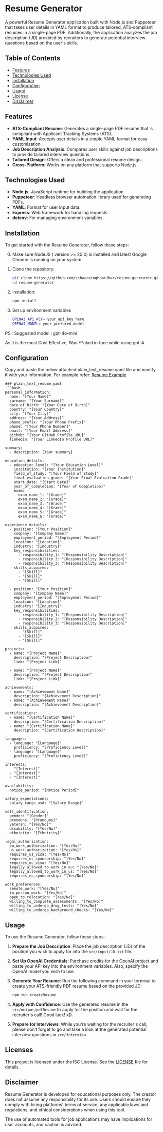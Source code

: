 # Resume Generator

A powerful Resume Generator application built with Node.js and Puppeteer that takes user details in YAML format to produce tailored, ATS-compliant resumes in a single-page PDF. Additionally, the application analyzes the job description (JD) provided by recruiters to generate potential interview questions based on the user's skills.

## Table of Contents

- [Features](#features)
- [Technologies Used](#technologies-used)
- [Installation](#installation)
- [Configuration](#configuration)
- [Usage](#usage)
- [License](#licenses)
- [Disclaimer](#disclaimer)

## Features

- **ATS-Compliant Resume**: Generates a single-page PDF resume that is compliant with Applicant Tracking Systems (ATS).
- **YAML Input**: Accepts user details in a simple YAML format for easy customization.
- **Job Description Analysis**: Compares user skills against job descriptions to provide tailored interview questions.
- **Tailored Design**: Offers a clean and professional resume design.
- **Cross-Platform**: Works on any platform that supports Node.js.

## Technologies Used

- **Node.js**: JavaScript runtime for building the application.
- **Puppeteer**: Headless browser automation library used for generating PDFs.
- **YAML**: Format for user input data.
- **Express**: Web framework for handling requests.
- **dotenv**: For managing environment variables.

## Installation

To get started with the Resume Generator, follow these steps:

0. Make sure NodeJS ( version >= 20.0) is installed and latest Google Chrome is running on your system.

1. Clone the repository:

   ```bash
   git clone https://github.com/eshaansinghparihar/resume-generator.git
   cd resume-generator
   
2. Installation:
    
    ```bash
    npm install

3. Set up environment variables
    
    ```bash
    OPENAI_API_KEY= your_api_key_here
    OPENAI_MODEL= your_prefered_model
    
 PS : Suggested model : gpt-4o-mini 

 As it is the most Cost Effective, Was F*cked in face while using gpt-4
 
## Configuration

 Copy and paste the below attached plain_text_resume.yaml file and modify it with your information. For example refer: [Resume Example](https://github.com/eshaansinghparihar/resume-generator/blob/main/src/config/plain_text_resume.yaml)

    ### plain_text_resume.yaml
    ```bash
    personal_information:
      name: "[Your Name]"
      surname: "[Your Surname]"
      date_of_birth: "[Your Date of Birth]"
      country: "[Your Country]"
      city: "[Your City]"
      address: "[Your Address]"
      phone_prefix: "[Your Phone Prefix]"
      phone: "[Your Phone Number]"
      email: "[Your Email Address]"
      github: "[Your GitHub Profile URL]"
      linkedin: "[Your LinkedIn Profile URL]"
    
    summary:
      - description: [Your summary]
    
    education_details:
      - education_level: "[Your Education Level]"
        institution: "[Your Institution]"
        field_of_study: "[Your Field of Study]"
        final_evaluation_grade: "[Your Final Evaluation Grade]"
        start_date: "[Start Date]"
        year_of_completion: "[Year of Completion]"
        exam:
          exam_name_1: "[Grade]"
          exam_name_2: "[Grade]"
          exam_name_3: "[Grade]"
          exam_name_4: "[Grade]"
          exam_name_5: "[Grade]"
          exam_name_6: "[Grade]"
    
    experience_details:
      - position: "[Your Position]"
        company: "[Company Name]"
        employment_period: "[Employment Period]"
        location: "[Location]"
        industry: "[Industry]"
        key_responsibilities:
          - responsibility_1: "[Responsibility Description]"
          - responsibility_2: "[Responsibility Description]"
          - responsibility_3: "[Responsibility Description]"
        skills_acquired:
          - "[Skill]"
          - "[Skill]"
          - "[Skill]"
    
      - position: "[Your Position]"
        company: "[Company Name]"
        employment_period: "[Employment Period]"
        location: "[Location]"
        industry: "[Industry]"
        key_responsibilities:
          - responsibility_1: "[Responsibility Description]"
          - responsibility_2: "[Responsibility Description]"
          - responsibility_3: "[Responsibility Description]"
        skills_acquired:
          - "[Skill]"
          - "[Skill]"
          - "[Skill]"
    
    projects:
      - name: "[Project Name]"
        description: "[Project Description]"
        link: "[Project Link]"
    
      - name: "[Project Name]"
        description: "[Project Description]"
        link: "[Project Link]"
    
    achievements:
      - name: "[Achievement Name]"
        description: "[Achievement Description]"
      - name: "[Achievement Name]"
        description: "[Achievement Description]"
    
    certifications:
      - name: "[Certification Name]"
        description: "[Certification Description]"
      - name: "[Certification Name]"
        description: "[Certification Description]"
    
    languages:
      - language: "[Language]"
        proficiency: "[Proficiency Level]"
      - language: "[Language]"
        proficiency: "[Proficiency Level]"
    
    interests:
      - "[Interest]"
      - "[Interest]"
      - "[Interest]"
    
    availability:
      notice_period: "[Notice Period]"
    
    salary_expectations:
      salary_range_usd: "[Salary Range]"
    
    self_identification:
      gender: "[Gender]"
      pronouns: "[Pronouns]"
      veteran: "[Yes/No]"
      disability: "[Yes/No]"
      ethnicity: "[Ethnicity]"
    
    legal_authorization:
      eu_work_authorization: "[Yes/No]"
      us_work_authorization: "[Yes/No]"
      requires_us_visa: "[Yes/No]"
      requires_us_sponsorship: "[Yes/No]"
      requires_eu_visa: "[Yes/No]"
      legally_allowed_to_work_in_eu: "[Yes/No]"
      legally_allowed_to_work_in_us: "[Yes/No]"
      requires_eu_sponsorship: "[Yes/No]"
    
    work_preferences:
      remote_work: "[Yes/No]"
      in_person_work: "[Yes/No]"
      open_to_relocation: "[Yes/No]"
      willing_to_complete_assessments: "[Yes/No]"
      willing_to_undergo_drug_tests: "[Yes/No]"
      willing_to_undergo_background_checks: "[Yes/No]"

    
## Usage

To use the Resume Generator, follow these steps:

1. **Prepare the Job Description**: Place the job description (JD) of the position you wish to apply for into the `src/input/JD.txt` file.

2. **Set Up OpenAI Credentials**: Purchase credits for the OpenAI project and paste your API key into the environment variables. Also, specify the OpenAI model you wish to use.

3. **Generate Your Resume**: Run the following command in your terminal to create your ATS-friendly PDF resume based on the provided JD:
   ```bash
   npm run createResume

4. **Apply with Confidence**: Use the generated resume in the `src/output/pdfResume` to apply for the position and wait for the recruiter's call! Good luck! xD.

5. **Prepare for Interviews**: While you're waiting for the recruiter's call, please don't forget to go and take a look at the generated potential interview questions in `src/interview`.

## Licenses

This project is licensed under the ISC License. See the [LICENSE](LICENSE) file for details.

## Disclaimer

Resume Generator is developed for educational purposes only. The creator does not assume any responsibility for its use. Users should ensure they comply with hiring platforms' terms of service, any applicable laws and regulations, and ethical considerations when using this tool. 

The use of automated tools for job applications may have implications for user accounts, and caution is advised.










